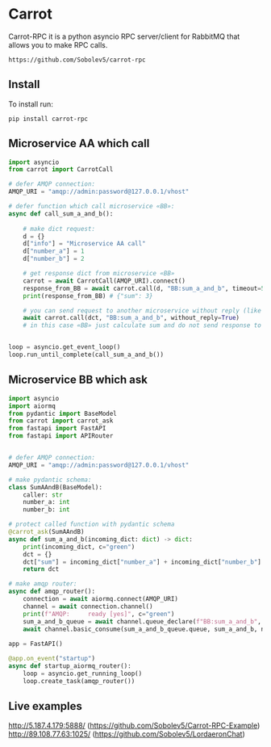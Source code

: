 # Carrot
Carrot-RPC it is a python asyncio RPC server/client for RabbitMQ that allows you to make RPC calls.  


```no-highlight
https://github.com/Sobolev5/carrot-rpc
```

## Install
To install run:
```no-highlight
pip install carrot-rpc
```


## Microservice AA which call

```python
import asyncio
from carrot import CarrotCall

# defer AMQP connection:
AMQP_URI = "amqp://admin:password@127.0.0.1/vhost"

# defer function which call microservice «BB»:
async def call_sum_a_and_b():
  
    # make dict request:
    d = {}
    d["info"] = "Microservice AA call"
    d["number_a"] = 1
    d["number_b"] = 2

    # get response dict from microservice «BB»
    carrot = await CarrotCall(AMQP_URI).connect()
    response_from_BB = await carrot.call(d, "BB:sum_a_and_b", timeout=5)    
    print(response_from_BB) # {"sum": 3}

    # you can send request to another microservice without reply (like standart call):
    await carrot.call(dct, "BB:sum_a_and_b", without_reply=True)
    # in this case «BB» just calculate sum and do not send response to caller.   


loop = asyncio.get_event_loop()
loop.run_until_complete(call_sum_a_and_b())

```


## Microservice BB which ask

```python
import asyncio
import aiormq
from pydantic import BaseModel
from carrot import carrot_ask
from fastapi import FastAPI
from fastapi import APIRouter


# defer AMQP connection:
AMQP_URI = "amqp://admin:password@127.0.0.1/vhost"

# make pydantic schema:
class SumAAndB(BaseModel):
    caller: str
    number_a: int
    number_b: int

# protect called function with pydantic schema
@carrot_ask(SumAAndB)
async def sum_a_and_b(incoming_dict: dict) -> dict:
    print(incoming_dict, c="green")
    dct = {}
    dct["sum"] = incoming_dict["number_a"] + incoming_dict["number_b"]
    return dct

# make amqp router:
async def amqp_router():
    connection = await aiormq.connect(AMQP_URI)
    channel = await connection.channel()
    print(f"AMQP:     ready [yes]", c="green")
    sum_a_and_b_queue = await channel.queue_declare(f"BB:sum_a_and_b", durable=False)
    await channel.basic_consume(sum_a_and_b_queue.queue, sum_a_and_b, no_ack=False)  
    
app = FastAPI()

@app.on_event("startup")
async def startup_aiormq_router():
    loop = asyncio.get_running_loop()
    loop.create_task(amqp_router())
```

## Live examples 
http://5.187.4.179:5888/  (https://github.com/Sobolev5/Carrot-RPC-Example)  
http://89.108.77.63:1025/  (https://github.com/Sobolev5/LordaeronChat)  






